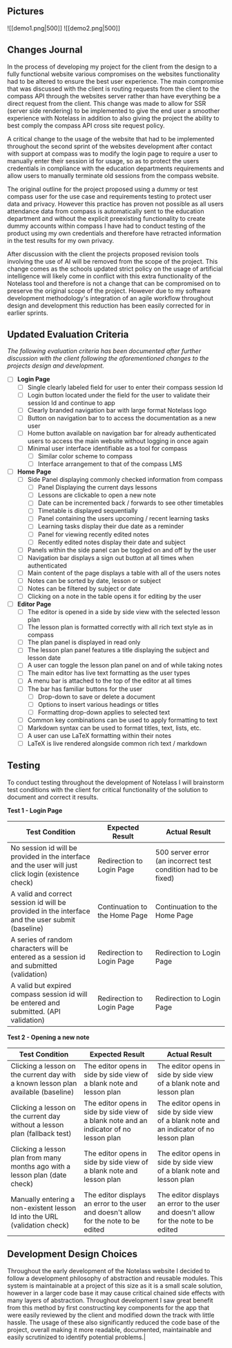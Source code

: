 ## Pictures
![[demo1.png|500]]
![[demo2.png|500]]
## Changes Journal
In the process of developing my project for the client from the design to a fully functional website various compromises on the websites functionality had to be altered to ensure the best user experience. The main compromise that was discussed with the client is routing requests from the client to the compass API through the websites server rather than have everything be a direct request from the client. This change was made to allow for SSR (server side rendering) to be implemented to give the end user a smoother experience with Notelass in addition to also giving the project the ability to best comply the compass API cross site request policy. 

A critical change to the usage of the website that had to be implemented throughout the second sprint of the websites development after contact with support at compass was to modify the login page to require a user to manually enter their session id for usage, so as to protect the users credentials in compliance with the education departments requirements and allow users to manually terminate old sessions from the compass website.

The original outline for the project proposed using a dummy or test compass user for the use case and requirements testing to protect user data and privacy. However this practice has proven not possible as all users attendance data from compass is automatically sent to the education department and without the explicit preexisting  functionality to create dummy accounts within compass I have had to conduct testing of the product using my own credentials and therefore have retracted information in the test results for my own privacy.

After discussion with the client the projects proposed revision tools involving the use of AI will be removed from the scope of the project. This change comes as the schools updated strict policy on the usage of artificial intelligence will likely come in conflict with this extra functionality of the Notelass tool and therefore is not a change that can be compromised on to preserve the original scope of the project. However due to my software development methodology's integration of an agile workflow throughout design and development this reduction has been easily corrected for in earlier sprints.
## Updated Evaluation Criteria
*The following evaluation criteria has been documented after further discussion with the client following the aforementioned changes to the projects design and development.*

- [ ] **Login Page**
	- [ ] Single clearly labeled field for user to enter their compass session Id
	- [ ] Login button located under the field for the user to validate their session Id and continue to app
	- [ ] Clearly branded navigation bar with large format Notelass logo
	- [ ] Button on navigation bar to to access the documentation as a new user
	- [ ] Home button available on navigation bar for already authenticated users to access the main website without logging in once again
	- [ ] Minimal user interface identifiable as a tool for compass
		- [ ] Similar color scheme to compass
		- [ ] Interface arrangement to that of the compass LMS
- [ ] **Home Page**
	- [ ] Side Panel displaying commonly checked information from compass
		- [ ] Panel Displaying the current days lessons 
		- [ ] Lessons are clickable to open a new note
		- [ ] Date can be incremented back / forwards to see other timetables
		- [ ] Timetable is displayed sequentially
		- [ ] Panel containing the users upcoming / recent learning tasks
		- [ ] Learning tasks display their due date as a reminder
		- [ ] Panel for viewing recently edited notes
		- [ ] Recently edited notes display their date and subject
	- [ ] Panels within the side panel can be toggled on and off by the user
	- [ ] Navigation bar displays a sign out button at all times when authenticated
	- [ ] Main content of the page displays a table with all of the users notes
	- [ ] Notes can be sorted by date, lesson or subject
	- [ ] Notes can be filtered by subject or date
	- [ ] Clicking on a note in the table opens it for editing by the user
- [ ] **Editor Page**
	- [ ] The editor is opened in a side by side view with the selected lesson plan
	- [ ] The lesson plan is formatted correctly with all rich text style as in compass
	- [ ] The plan panel is displayed in read only
	- [ ] The lesson plan panel features a title displaying the subject and lesson date
	- [ ] A user can toggle the lesson plan panel on and of while taking notes
	- [ ] The main editor has live text formatting as the user types
	- [ ] A menu bar is attached to the top of the editor at all times
	- [ ] The bar has familiar buttons for the user
		- [ ] Drop-down to save or delete a document
		- [ ] Options to insert various headings or titles
		- [ ] Formatting drop-down applies to selected text
	- [ ] Common key combinations can be used to apply formatting to text
	- [ ] Markdown syntax can be used to format titles, text, lists, etc.
	- [ ] A user can use LaTeX formatting within their notes
	- [ ] LaTeX is live rendered alongside common rich text / markdown
## Testing
To conduct testing throughout the development of Notelass I will brainstorm test conditions with the client for critical functionality of the solution to document and correct it results.

**Test 1 - Login Page**

| Test Condition                                                                                       | Expected Result               | Actual Result                                                  |
| ---------------------------------------------------------------------------------------------------- | ----------------------------- | -------------------------------------------------------------- |
| No session id will be provided in the interface and the user will just click login (existence check) | Redirection to Login Page     | 500 server error (an incorrect test condition had to be fixed) |
| A valid and correct session id will be provided in the interface and the user submit (baseline)      | Continuation to the Home Page | Continuation to the Home Page                                  |
| A series of random characters will be entered as a session id and submitted (validation)             | Redirection to Login Page     | Redirection to Login Page                                      |
| A valid but expired compass session id will be entered and submitted. (API validation)               | Redirection to Login Page     | Redirection to Login Page                                      |
**Test 2 - Opening a new note**

| Test Condition                                                                     | Expected Result                                                                          | Actual Result                                                                            |
| ---------------------------------------------------------------------------------- | ---------------------------------------------------------------------------------------- | ---------------------------------------------------------------------------------------- |
| Clicking a lesson on the current day with a known lesson plan available (baseline) | The editor opens in side by side view of a blank note and lesson plan                    | The editor opens in side by side view of a blank note and lesson plan                    |
| Clicking a lesson on the current day without a lesson plan (fallback test)         | The editor opens in side by side view of a blank note and an indicator of no lesson plan | The editor opens in side by side view of a blank note and an indicator of no lesson plan |
| Clicking a lesson plan from many months ago with a lesson plan (date check)        | The editor opens in side by side view of a blank note and lesson plan                    | The editor opens in side by side view of a blank note and lesson plan                    |
| Manually entering a non-existent lesson Id into the URL (validation check)         | The editor displays an error to the user and doesn't allow for the note to be edited     | The editor displays an error to the user and doesn't allow for the note to be edited     |
## Development Design Choices
Throughout the early development of the Notelass website I decided to follow a development philosophy of abstraction and reusable modules. This system is maintainable at a project of this size as it is a small scale solution, however in a larger code base it may cause critical chained side effects with many layers of abstraction. Throughout development I saw great benefit from this method by first constructing key components for the app that were easily reviewed by the client and modified down the track with little hassle. The usage of these also significantly reduced the code base of the project, overall making it more readable, documented, maintainable and easily scrutinized to identify potential problems.|
